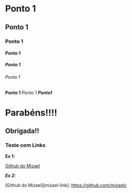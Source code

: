 # Ponto 1

## Ponto 1

### Ponto 1

#### Ponto 1

##### Ponto 1

###### Ponto 1

**Ponto 1**
_Ponto 1_
**_Ponto1_**

# Parabéns!!!!

## Obrigada!!

### Teste com Links

**Ex 1:**

[Github do Mizael](https://github.com/mizaelc)

**_Ex 2:_**

[Github do Mizael][mizael-link]: https://github.com/mizaelc
